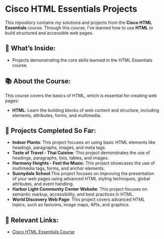 # Cisco HTML Essentials Projects

This repository contains my solutions and projects from the **Cisco HTML Essentials** course. Through this course, I’ve learned how to use **HTML** to build structured and accessible web pages.

## 📂 What’s Inside:
- Projects demonstrating the core skills learned in the HTML Essentials course.

## 📚 About the Course:
This course covers the basics of HTML, which is essential for creating web pages:
- **HTML**: Learn the building blocks of web content and structure, including elements, attributes, forms, and multimedia.

## 📝 Projects Completed So Far:
- **Indoor Plants**: This project focuses on using basic HTML elements like headings, paragraphs, images, and meta tags.
- **Taste of Travel - Thai Cuisine**: This project demonstrates the use of headings, paragraphs, lists, tables, and images.
- **Harmony Heights - Feel the Music**: This project showcases the use of multimedia tags, forms, and anchor elements.
- **Sunnydale School**:This project focuses on improving the presentation of your web pages using advanced HTML styling techniques, global attributes, and event handling.
- **Harbor Light Community Center Website**: This project focuses on semantic markup, accessibility, and best practices in HTML.
- **World Discovery Web Page**: This project covers advanced HTML topics, such as favicons, image maps, APIs, and graphics.

## 🔗 Relevant Links:
- [Cisco HTML Essentials Course](https://www.netacad.com/courses/html-essentials?courseLang=en-US)
